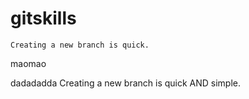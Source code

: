 # gitskills

```
Creating a new branch is quick.
```

maomao 

dadadadda
Creating a new branch is quick AND simple.
